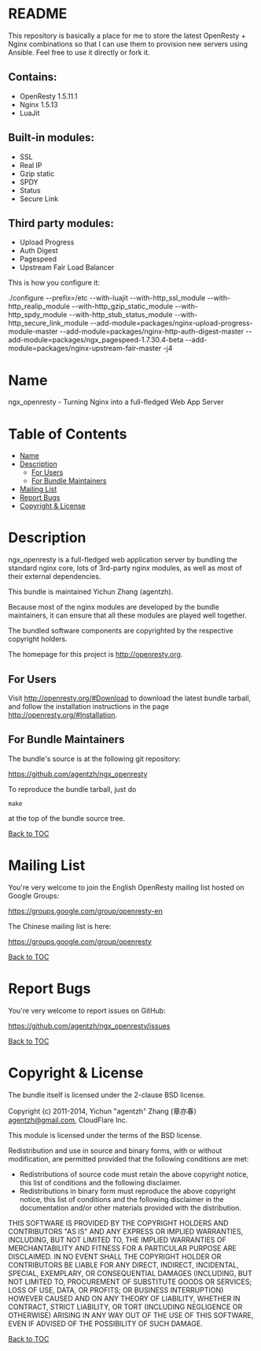 README
======

This repository is basically a place for me to store the latest OpenResty + Nginx combinations so that I can use them to provision new servers using Ansible. Feel free to use it directly or fork it.

Contains:
---------
* OpenResty 1.5.11.1
* Nginx 1.5.13
* LuaJit

Built-in modules:
-----------------
* SSL
* Real IP
* Gzip static
* SPDY
* Status
* Secure Link

Third party modules:
--------------------
* Upload Progress
* Auth Digest
* Pagespeed
* Upstream Fair Load Balancer

This is how you configure it:  

./configure --prefix=/etc --with-luajit --with-http_ssl_module --with-http_realip_module --with-http_gzip_static_module --with-http_spdy_module --with-http_stub_status_module --with-http_secure_link_module --add-module=packages/nginx-upload-progress-module-master --add-module=packages/nginx-http-auth-digest-master --add-module=packages/ngx_pagespeed-1.7.30.4-beta --add-module=packages/nginx-upstream-fair-master -j4


Name
====

ngx_openresty - Turning Nginx into a full-fledged Web App Server

Table of Contents
=================

* [Name](#name)
* [Description](#description)
    * [For Users](#for-users)
    * [For Bundle Maintainers](#for-bundle-maintainers)
* [Mailing List](#mailing-list)
* [Report Bugs](#report-bugs)
* [Copyright & License](#copyright--license)

Description
===========

ngx_openresty is a full-fledged web application server by bundling the standard nginx core,
lots of 3rd-party nginx modules, as well as most of their external dependencies.

This bundle is maintained Yichun Zhang (agentzh).

Because most of the nginx modules are developed by the bundle maintainers, it can ensure
that all these modules are played well together.

The bundled software components are copyrighted by the respective copyright holders.

The homepage for this project is http://openresty.org.

For Users
---------

Visit http://openresty.org/#Download to download the latest bundle tarball, and
follow the installation instructions in the page http://openresty.org/#Installation.

For Bundle Maintainers
----------------------

The bundle's source is at the following git repository:

https://github.com/agentzh/ngx_openresty

To reproduce the bundle tarball, just do

    make

at the top of the bundle source tree.

[Back to TOC](#table-of-contents)

Mailing List
============

You're very welcome to join the English OpenResty mailing list hosted on Google Groups:

https://groups.google.com/group/openresty-en

The Chinese mailing list is here:

https://groups.google.com/group/openresty

[Back to TOC](#table-of-contents)

Report Bugs
===========

You're very welcome to report issues on GitHub:

https://github.com/agentzh/ngx_openresty/issues

[Back to TOC](#table-of-contents)

Copyright & License
===================

The bundle itself is licensed under the 2-clause BSD license.

Copyright (c) 2011-2014, Yichun "agentzh" Zhang (章亦春) <agentzh@gmail.com>, CloudFlare Inc.

This module is licensed under the terms of the BSD license.

Redistribution and use in source and binary forms, with or without
modification, are permitted provided that the following conditions are
met:

* Redistributions of source code must retain the above copyright notice, this list of conditions and the following disclaimer.
* Redistributions in binary form must reproduce the above copyright notice, this list of conditions and the following disclaimer in the documentation and/or other materials provided with the distribution.

THIS SOFTWARE IS PROVIDED BY THE COPYRIGHT HOLDERS AND CONTRIBUTORS "AS
IS" AND ANY EXPRESS OR IMPLIED WARRANTIES, INCLUDING, BUT NOT LIMITED
TO, THE IMPLIED WARRANTIES OF MERCHANTABILITY AND FITNESS FOR A
PARTICULAR PURPOSE ARE DISCLAIMED. IN NO EVENT SHALL THE COPYRIGHT
HOLDER OR CONTRIBUTORS BE LIABLE FOR ANY DIRECT, INDIRECT, INCIDENTAL,
SPECIAL, EXEMPLARY, OR CONSEQUENTIAL DAMAGES (INCLUDING, BUT NOT LIMITED
TO, PROCUREMENT OF SUBSTITUTE GOODS OR SERVICES; LOSS OF USE, DATA, OR
PROFITS; OR BUSINESS INTERRUPTION) HOWEVER CAUSED AND ON ANY THEORY OF
LIABILITY, WHETHER IN CONTRACT, STRICT LIABILITY, OR TORT (INCLUDING
NEGLIGENCE OR OTHERWISE) ARISING IN ANY WAY OUT OF THE USE OF THIS
SOFTWARE, EVEN IF ADVISED OF THE POSSIBILITY OF SUCH DAMAGE.

[Back to TOC](#table-of-contents)


